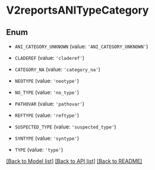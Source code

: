 # V2reportsANITypeCategory


## Enum

* `ANI_CATEGORY_UNKNOWN` (value: `'ANI_CATEGORY_UNKNOWN'`)

* `CLADEREF` (value: `'claderef'`)

* `CATEGORY_NA` (value: `'category_na'`)

* `NEOTYPE` (value: `'neotype'`)

* `NO_TYPE` (value: `'no_type'`)

* `PATHOVAR` (value: `'pathovar'`)

* `REFTYPE` (value: `'reftype'`)

* `SUSPECTED_TYPE` (value: `'suspected_type'`)

* `SYNTYPE` (value: `'syntype'`)

* `TYPE` (value: `'type'`)

[[Back to Model list]](../README.md#documentation-for-models) [[Back to API list]](../README.md#documentation-for-api-endpoints) [[Back to README]](../README.md)


